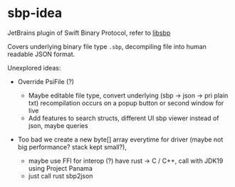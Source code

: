 # sbp-idea

JetBrains plugin of Swift Binary Protocol, refer to [libsbp](https://github.com/swift-nav/libsbp/tree/master/java)

Covers underlying binary file type `.sbp`, decompiling file into human readable JSON format.

Unexplored ideas:

- Override PsiFile (?)
    - Maybe editable file type, convert underlying (sbp -> json -> pri plain txt) recompilation occurs on a popup button
      or second window for live
    - Add features to search structs, different UI sbp viewer instead of json, maybe queries 

- Too bad we create a new byte[] array everytime for driver (maybe not big performance? stack kept small?),
    - maybe use FFI for interop (?) have rust -> C / C++, call with JDK19 using Project Panama
    - just call rust sbp2json